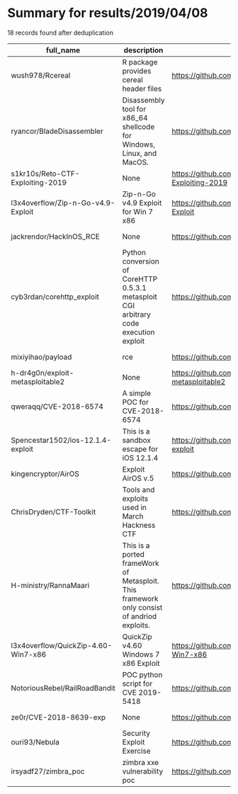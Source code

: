 
# Summary for results/2019/04/08
    
18 records found after deduplication

| full_name | description | html_url | matched_list | matched_count | pushed_at | size | stargazers_count | language | forks_count |
|-------------------------------------|--------------------------------------------------------------------------------------------|--------------------------------------------------------|-----------------------|-----------------|---------------------------|--------|--------------------|------------|---------------|
| wush978/Rcereal | R package provides cereal header files | https://github.com/wush978/Rcereal | ['rce'] | 1 | 2019-04-08 16:36:53+00:00 | 34 | 12 | R | 3 |
| ryancor/BladeDisassembler | Disassembly tool for x86_64 shellcode for Windows, Linux, and MacOS. | https://github.com/ryancor/BladeDisassembler | ['shellcode'] | 1 | 2019-04-08 01:27:57+00:00 | 194 | 2 | C | 0 |
| s1kr10s/Reto-CTF-Exploiting-2019 | None | https://github.com/s1kr10s/Reto-CTF-Exploiting-2019 | ['exploit'] | 1 | 2019-04-08 21:06:16+00:00 | 3226 | 1 | Python | 1 |
| l3x4overflow/Zip-n-Go-v4.9-Exploit | Zip-n-Go v4.9 Exploit for Win 7 x86 | https://github.com/l3x4overflow/Zip-n-Go-v4.9-Exploit | ['exploit'] | 1 | 2019-04-08 14:33:12+00:00 | 2 | 0 | Python | 1 |
| jackrendor/HackInOS_RCE | None | https://github.com/jackrendor/HackInOS_RCE | ['rce'] | 1 | 2019-04-08 14:22:50+00:00 | 66 | 1 | Python | 0 |
| cyb3rdan/corehttp_exploit | Python conversion of CoreHTTP 0.5.3.1 metasploit CGI arbitrary code execution exploit | https://github.com/cyb3rdan/corehttp_exploit | ['exploit'] | 1 | 2019-04-08 22:20:20+00:00 | 6 | 1 | Python | 1 |
| mixiyihao/payload | rce | https://github.com/mixiyihao/payload | ['rce'] | 1 | 2019-04-08 11:24:59+00:00 | 4 | 0 | | 0 |
| h-dr4g0n/exploit-metasploitable2 | None | https://github.com/h-dr4g0n/exploit-metasploitable2 | ['exploit'] | 1 | 2019-04-08 10:19:02+00:00 | 1 | 0 | | 0 |
| qweraqq/CVE-2018-6574 | A simple POC for CVE-2018-6574 | https://github.com/qweraqq/CVE-2018-6574 | ['cve poc', 'cve-2'] | 2 | 2019-04-08 08:58:42+00:00 | 4 | 0 | Go | 1 |
| Spencestar1502/ios-12.1.4-exploit | This is a sandbox escape for iOS 12.1.4 | https://github.com/Spencestar1502/ios-12.1.4-exploit | ['exploit'] | 1 | 2019-04-08 06:27:05+00:00 | 17 | 3 | | 2 |
| kingencryptor/AirOS | Exploit AirOS v.5 | https://github.com/kingencryptor/AirOS | ['exploit'] | 1 | 2019-04-08 00:08:26+00:00 | 1 | 0 | Python | 0 |
| ChrisDryden/CTF-Toolkit | Tools and exploits used in March Hackness CTF | https://github.com/ChrisDryden/CTF-Toolkit | ['exploit'] | 1 | 2019-04-08 01:32:04+00:00 | 294827 | 1 | Python | 0 |
| H-ministry/RannaMaari | This is a ported frameWork of Metasploit. This framework only consist of andriod exploits. | https://github.com/H-ministry/RannaMaari | ['exploit'] | 1 | 2019-04-08 08:41:22+00:00 | 1240 | 0 | Shell | 0 |
| l3x4overflow/QuickZip-4.60-Win7-x86 | QuickZip v4.60 Windows 7 x86 Exploit | https://github.com/l3x4overflow/QuickZip-4.60-Win7-x86 | ['exploit'] | 1 | 2019-04-08 14:33:34+00:00 | 3 | 0 | Python | 1 |
| NotoriousRebel/RailRoadBandit | POC python script for CVE 2019-5418 | https://github.com/NotoriousRebel/RailRoadBandit | ['cve poc'] | 1 | 2019-04-08 00:44:39+00:00 | 110 | 3 | Python | 0 |
| ze0r/CVE-2018-8639-exp | None | https://github.com/ze0r/CVE-2018-8639-exp | ['cve-2'] | 1 | 2019-04-08 08:26:26+00:00 | 33238 | 128 | C++ | 50 |
| ouri93/Nebula | Security Exploit Exercise | https://github.com/ouri93/Nebula | ['exploit'] | 1 | 2019-04-08 05:57:40+00:00 | 8482 | 0 | | 0 |
| irsyadf27/zimbra_poc | zimbra xxe vulnerability poc | https://github.com/irsyadf27/zimbra_poc | ['vulnerability poc'] | 1 | 2019-04-08 14:49:51+00:00 | 3 | 0 | Java | 1 |
